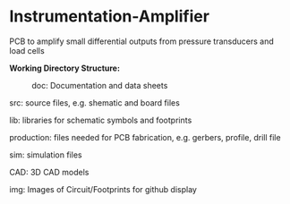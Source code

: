 # Instrumentation-Amplifier
PCB to amplify small differential outputs from pressure transducers and load cells 

<b>Working Directory Structure:</b>
<p style="margin-left: 40px">   
   doc: Documentation and data sheets
   
   src: source files, e.g. shematic and board files

   lib: libraries for schematic symbols and footprints

   production: files needed for PCB fabrication, e.g. gerbers, profile, drill file

   sim: simulation files 

   CAD: 3D CAD models
  
   img: Images of Circuit/Footprints for github display 
</p>
